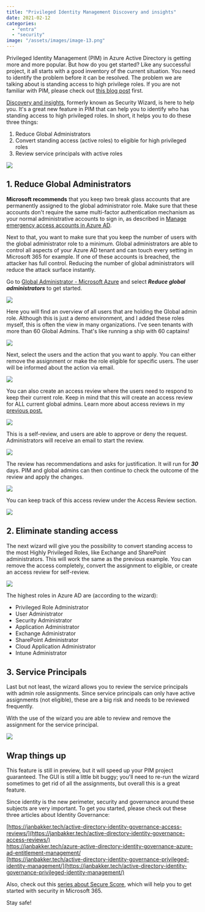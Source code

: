 ```yaml
---
title: "Privileged Identity Management Discovery and insights"
date: 2021-02-12
categories: 
  - "entra"
  - "security"
image: "/assets/images/image-13.png"
---
```


Privileged Identity Management (PIM) in Azure Active Directory is getting more and more popular. But how do you get started? Like any successful project, it all starts with a good inventory of the current situation. You need to identify the problem before it can be resolved. The problem we are talking about is standing access to high privilege roles. If you are not familiar with PIM, please check out [this blog post](https://janbakker.tech/active-directory-identity-governance-privileged-identity-management/) first.

[Discovery and insights](https://docs.microsoft.com/en-us/azure/active-directory/privileged-identity-management/pim-security-wizard), formerly known as Security Wizard, is here to help you. It's a great new feature in PIM that can help you to identify who has standing access to high privileged roles. In short, it helps you to do these three things:

1. Reduce Global Administrators
2. Convert standing access (active roles) to eligible for high privileged roles
3. Review service principals with active roles

![](/assets/images/1612982400.png)

## 1\. Reduce Global Administrators

**Microsoft recommends** that you keep two break glass accounts that are permanently assigned to the global administrator role. Make sure that these accounts don't require the same multi-factor authentication mechanism as your normal administrative accounts to sign in, as described in [Manage emergency access accounts in Azure AD](https://docs.microsoft.com/en-us/azure/active-directory/roles/security-emergency-access).

Next to that, you want to make sure that you keep the number of users with the global administrator role to a minimum. Global administrators are able to control all aspects of your Azure AD tenant and can touch every setting in Microsoft 365 for example. If one of these accounts is breached, the attacker has full control. Reducing the number of global administrators will reduce the attack surface instantly.

Go to [Global Administrator - Microsoft Azure](https://portal.azure.com/#blade/Microsoft_Azure_PIMCommon/ResourceMenuBlade/aaddiscovery/resourceId//resourceType/tenant/provider/aadroles/defaultId/roles) and select **_Reduce global administrators_** to get started.

![](/assets/images/image-8.png)

Here you will find an overview of all users that are holding the Global admin role. Although this is just a demo environment, and I added these roles myself, this is often the view in many organizations. I've seen tenants with more than 60 Global Admins. That's like running a ship with 60 captains!

![](/assets/images/image-7.png)

Next, select the users and the action that you want to apply. You can either remove the assignment or make the role eligible for specific users. The user will be informed about the action via email.

![](/assets/images/image-9.png)

You can also create an access review where the users need to respond to keep their current role. Keep in mind that this will create an access review for ALL current global admins. Learn more about access reviews in my [previous post.](https://janbakker.tech/active-directory-identity-governance-access-reviews/)

![](/assets/images/image-10.png)

This is a self-review, and users are able to approve or deny the request. Administrators will receive an email to start the review.

![](/assets/images/image-11.png)

The review has recommendations and asks for justification. It will run for **_30_** days. PIM and global admins can then continue to check the outcome of the review and apply the changes.

![](/assets/images/image-12.png)

You can keep track of this access review under the Access Review section.

![](/assets/images/image-13.png)

## 2\. Eliminate standing access

The next wizard will give you the possibility to convert standing access to the most Highly Privileged Roles, like Exchange and SharePoint administrators. This will work the same as the previous example. You can remove the access completely, convert the assignment to eligible, or create an access review for self-review.

![](/assets/images/image-14.png)

The highest roles in Azure AD are (according to the wizard):

- Privileged Role Administrator
- User Administrator
- Security Administrator
- Application Administrator
- Exchange Administrator
- SharePoint Administrator
- Cloud Application Administrator
- Intune Administrator

## 3\. Service Principals

Last but not least, the wizard allows you to review the service principals with admin role assignments. Since service principals can only have active assignments (not eligible), these are a big risk and needs to be reviewed frequently.

With the use of the wizard you are able to review and remove the assignment for the service principal.

![](/assets/images/image-15.png)

## Wrap things up

This feature is still in preview, but it will speed up your PIM project guaranteed. The GUI is still a little bit buggy; you'll need to re-run the wizard sometimes to get rid of all the assignments, but overall this is a great feature.

Since identity is the new perimeter, security and governance around these subjects are very important. To get you started, please check out these three articles about Identity Governance:

[https://janbakker.tech/active-directory-identity-governance-access-reviews/](https://janbakker.tech/active-directory-identity-governance-access-reviews/)  
[https://janbakker.tech/azure-active-directory-identity-governance-azure-ad-entitlement-management/  
](https://janbakker.tech/azure-active-directory-identity-governance-azure-ad-entitlement-management/)[https://janbakker.tech/active-directory-identity-governance-privileged-identity-management/](https://janbakker.tech/active-directory-identity-governance-privileged-identity-management/)

Also, check out this [series about Secure Score](https://janbakker.tech/category/secure-score/), which will help you to get started with security in Microsoft 365.

Stay safe!
